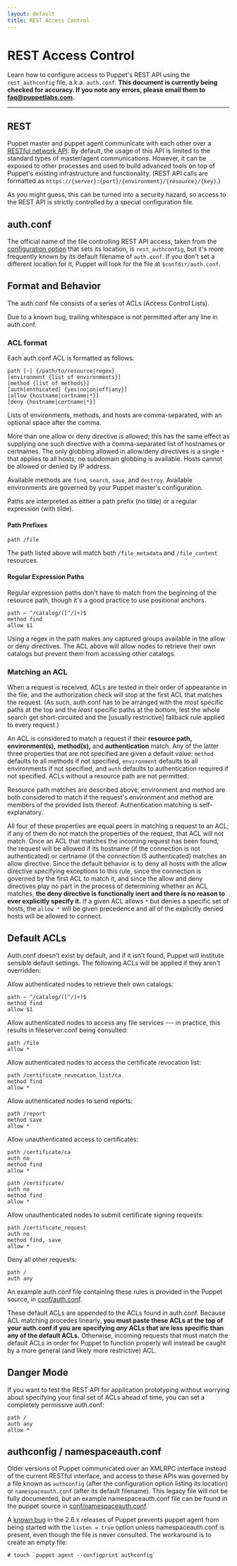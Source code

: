 ```yaml
---
layout: default
title: REST Access Control
---
```


REST Access Control
===================

Learn how to configure access to Puppet's REST API using the `rest_authconfig` file, a.k.a. `auth.conf`. **This document is currently being checked for accuracy. If you note any errors, please email them to <faq@puppetlabs.com>.**

* * *

REST
----

Puppet master and puppet agent communicate with each other over a [RESTful network API](./rest_api.html). By default, the usage of this API is limited to the standard types of master/agent communications. However, it can be exposed to other processes and used to build advanced tools on top of Puppet's existing infrastructure and functionality. (REST API calls are formatted as `https://{server}:{port}/{environment}/{resource}/{key}`.)


As you might guess, this can be turned into a security hazard, so access to the REST API is strictly controlled by a special configuration file.

auth.conf
---------

The official name of the file controlling REST API access, taken from the [configuration option](/references/latest/configuration.html) that sets its location, is `rest_authconfig`, but it's more frequently known by its default filename of `auth.conf`. If you don't set a different location for it, Puppet will look for the file at `$confdir/auth.conf`.

Format and Behavior
-------------------

The auth.conf file consists of a series of ACLs (Access Control Lists). 

Due to a known bug, trailing whitespace is not permitted after any line in auth.conf. 

### ACL format

Each auth.conf ACL is formatted as follows:

    path [~] {/path/to/resource|regex}
    [environment {list of environments}]
    [method {list of methods}]
    [auth[enthicated] {yes|no|on|off|any}]
    [allow {hostname|certname|*}]
    [deny {hostname|certname|*}]

Lists of environments, methods, and hosts are comma-separated, with an optional space after the comma. 

More than one allow or deny directive is allowed; this has the same effect as supplying one such directive with a comma-separated list of hostnames or certnames. The only globbing allowed in allow/deny directives is a single `*` that applies to all hosts; no subdomain globbing is available. Hosts cannot be allowed or denied by IP address. 

Available methods are `find`, `search`, `save`, and `destroy`. Available environments are governed by your Puppet master's configuration.

Paths are interpreted as either a path prefix (no tilde) or a regular expression (with tilde). 

#### Path Prefixes

    path /file

The path listed above will match both `/file_metadata` and
`/file_content` resources.

#### Regular Expression Paths

Regular expression paths don't have to match from the beginning of the resource path, though it's a good practice to use positional anchors. 

    path ~ ^/catalog/([^/]+)$
    method find
    allow $1

Using a regex in the path makes any captured groups available in the allow or deny directives. The ACL above will allow nodes to retrieve their own catalogs but prevent them from accessing other catalogs.


### Matching an ACL

When a request is received, ACLs are tested in their order of appearance in the file, and the authorization check will stop at the first ACL that matches the request. (As such, auth.conf has to be arranged with the _most_ specific paths at the top and the _least_ specific paths at the bottom, lest the whole search get short-circuited and the \[usually restrictive\] fallback rule applied to every request.)

An ACL is considered to match a request if their **resource path,** **environment(s),** **method(s),** and **authentication** match. Any of the latter three properties that are not specified are given a default value: `method` defaults to all methods if not specified, `environment` defaults to all environments if not specified, and `auth` defaults to authentication required if not specified. ACLs without a resource path are not permitted.

Resource path matches are described above; environment and method are both considered to match if the request's environment and method are members of the provided lists thereof. Authentication matching is self-explanatory. 

All four of these properties are equal peers in matching a request to an ACL; if any of them do not match the properties of the request, that ACL will not match. Once an ACL that matches the incoming request has been found, the request will be allowed if its hostname (if the connection is not authenticated) or certname (if the connection IS authenticated) matches an allow directive. Since the default behavior is to deny all hosts with the allow directive specifying exceptions to this rule, since the connection is governed by the first ACL to match it, and since the allow and deny directives play no part in the process of determining whether an ACL matches, **the deny directive is functionally inert and there is no reason to ever explicitly specify it.** If a given ACL allows `*` but denies a specific set of hosts, the `allow *` will be given precedence and all of the explicitly denied hosts will be allowed to connect. 


Default ACLs
------------

Auth.conf doesn't exist by default, and if it isn't found, Puppet will institute sensible default settings. The following ACLs will be applied if they aren't overridden:

Allow authenticated nodes to retrieve their own catalogs:

    path ~ ^/catalog/([^/]+)$
    method find
    allow $1

Allow authenticated nodes to access any file services --- in practice, this results in fileserver.conf being consulted: 

    path /file
    allow *

Allow authenticated nodes to access the certificate revocation list:

    path /certificate_revocation_list/ca
    method find
    allow *

Allow authenticated nodes to send reports:

    path /report
    method save
    allow *

Allow unauthenticated access to certificates:

    path /certificate/ca
    auth no
    method find
    allow *

    path /certificate/
    auth no
    method find
    allow *

Allow unauthenticated nodes to submit certificate signing requests:

    path /certificate_request
    auth no
    method find, save
    allow *

Deny all other requests:

    path /
    auth any

An example auth.conf file containing these rules is provided in the Puppet source, in [conf/auth.conf](http://github.com/puppetlabs/puppet/blob/2.6.x/conf/auth.conf).

These default ACLs are appended to the ACLs found in auth.conf. Because ACL matching procedes linearly, **you must paste these ACLs at the top of your auth.conf if you are specifying _any_ ACLs that are less specific than any of the default ACLs.** Otherwise, incoming requests that must match the default ACLs in order for Puppet to function properly will instead be caught by a more general (and likely more restrictive) ACL. 

Danger Mode
-----------

If you want to test the REST API for application prototyping without worrying about specifying your final set of ACLs ahead of time, you can set a completely permissive auth.conf:

    path /
    auth any
    allow *

authconfig / namespaceauth.conf
-------------------------------

Older versions of Puppet communicated over an XMLRPC interface instead of the current RESTful interface, and access to these APIs was governed by a file known as `authconfig` (after the configuration option listing its location) or `namespaceauth.conf` (after its default filename). This legacy file will not be fully documented, but an example namespaceauth.conf file can be found in the puppet source in [conf/namespaceauth.conf](http://github.com/puppetlabs/puppet/blob/2.6.x/conf/namespaceauth.conf).

A [known bug](http://projects.puppetlabs.com/issues/6442) in the 2.6.x releases of Puppet prevents puppet agent from being started with the `listen = true` option unless namespaceauth.conf is present, even though the file is never consulted. The workaround is to create an empty file:

    # touch `puppet agent --configprint authconfig`
